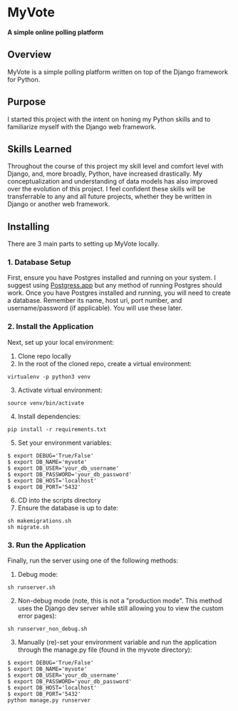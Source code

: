 # MyVote
**A simple online polling platform**

## Overview
MyVote is a simple polling platform written on top of the Django framework for Python.

## Purpose
I started this project with the intent on honing my Python skills and to familiarize myself with the Django web framework.

## Skills Learned
Throughout the course of this project my skill level and comfort level with Django, and, more broadly, Python, have increased drastically. My conceptualization and understanding of data models has also improved over the evolution of this project. I feel confident these skills will be transferrable to any and all future projects, whether they be written in Django or another web framework.

## Installing
There are 3 main parts to setting up MyVote locally.

### 1. Database Setup
First, ensure you have Postgres installed and running on your system. I suggest using [Postgress.app](https://postgresapp.com/) but any method of running Postgres should work. Once you have Postgres installed and running, you will need to create a database. Remember its name, host uri, port number, and username/password (if applicable). You will use these later.

### 2. Install the Application
Next, set up your local environment:
1. Clone repo locally
2. In the root of the cloned repo, create a virtual environment:
```
virtualenv -p python3 venv
```
3. Activate virtual environment:
```
source venv/bin/activate
```
4. Install dependencies:
```
pip install -r requirements.txt
```
5. Set your environment variables:
```
$ export DEBUG='True/False'
$ export DB_NAME='myvote'
$ export DB_USER='your_db_username'
$ export DB_PASSWORD='your_db_password'
$ export DB_HOST='localhost'
$ export DB_PORT='5432'
```
6. CD into the scripts directory
7. Ensure the database is up to date:
```
sh makemigrations.sh
sh migrate.sh
```

### 3. Run the Application
Finally, run the server using one of the following methods:
1. Debug mode:
```
sh runserver.sh
```
2. Non-debug mode (note, this is not a "production mode". This method uses the Django dev server while still allowing you to view the custom error pages):
```
sh runserver_non_debug.sh
```
3. Manually (re)-set your environment variable and run the application through the manage.py file (found in the myvote directory):
```
$ export DEBUG='True/False'
$ export DB_NAME='myvote'
$ export DB_USER='your_db_username'
$ export DB_PASSWORD='your_db_password'
$ export DB_HOST='localhost'
$ export DB_PORT='5432'
python manage.py runserver
```
